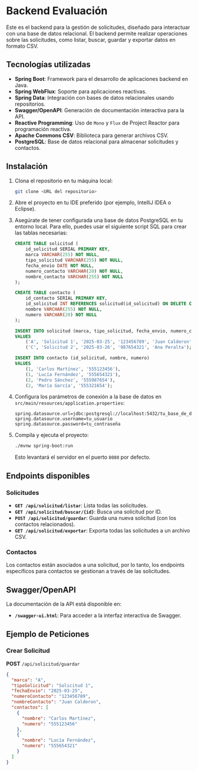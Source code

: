 # Backend Evaluación

Este es el backend para la gestión de solicitudes, diseñado para interactuar con una base de datos relacional. El backend permite realizar operaciones sobre las solicitudes, como listar, buscar, guardar y exportar datos en formato CSV.

## Tecnologías utilizadas

- **Spring Boot**: Framework para el desarrollo de aplicaciones backend en Java.
- **Spring WebFlux**: Soporte para aplicaciones reactivas.
- **Spring Data**: Integración con bases de datos relacionales usando repositorios.
- **Swagger/OpenAPI**: Generación de documentación interactiva para la API.
- **Reactive Programming**: Uso de `Mono` y `Flux` de Project Reactor para programación reactiva.
- **Apache Commons CSV**: Biblioteca para generar archivos CSV.
- **PostgreSQL**: Base de datos relacional para almacenar solicitudes y contactos.

## Instalación

1. Clona el repositorio en tu máquina local:

    ```bash
    git clone <URL del repositorio>
    ```

2. Abre el proyecto en tu IDE preferido (por ejemplo, IntelliJ IDEA o Eclipse).

3. Asegúrate de tener configurada una base de datos PostgreSQL en tu entorno local. Para ello, puedes usar el siguiente script SQL para crear las tablas necesarias:

    ```sql
    CREATE TABLE solicitud (
        id_solicitud SERIAL PRIMARY KEY,
        marca VARCHAR(255) NOT NULL,
        tipo_solicitud VARCHAR(255) NOT NULL,
        fecha_envio DATE NOT NULL,
        numero_contacto VARCHAR(20) NOT NULL,
        nombre_contacto VARCHAR(255) NOT NULL
    );

    CREATE TABLE contacto (
        id_contacto SERIAL PRIMARY KEY,
        id_solicitud INT REFERENCES solicitud(id_solicitud) ON DELETE CASCADE,
        nombre VARCHAR(255) NOT NULL,
        numero VARCHAR(20) NOT NULL
    );

    INSERT INTO solicitud (marca, tipo_solicitud, fecha_envio, numero_contacto, nombre_contacto)
    VALUES 
        ('A', 'Solicitud 1', '2025-03-25', '123456789', 'Juan Calderon'),
        ('C', 'Solicitud 2', '2025-03-26', '987654321', 'Ana Peralta');
    
    INSERT INTO contacto (id_solicitud, nombre, numero)
    VALUES 
        (1, 'Carlos Martínez', '555123456'),
        (1, 'Lucía Fernández', '555654321'),
        (2, 'Pedro Sánchez', '555987654'),
        (2, 'María García', '555321654');
    ```

4. Configura los parámetros de conexión a la base de datos en `src/main/resources/application.properties`:

    ```properties
    spring.datasource.url=jdbc:postgresql://localhost:5432/tu_base_de_datos
    spring.datasource.username=tu_usuario
    spring.datasource.password=tu_contraseña
    ```

5. Compila y ejecuta el proyecto:

    ```bash
    ./mvnw spring-boot:run
    ```

    Esto levantará el servidor en el puerto `8080` por defecto.

## Endpoints disponibles

### Solicitudes

- **`GET /api/solicitud/listar`**: Lista todas las solicitudes.
- **`GET /api/solicitud/buscar/{id}`**: Busca una solicitud por ID.
- **`POST /api/solicitud/guardar`**: Guarda una nueva solicitud (con los contactos relacionados).
- **`GET /api/solicitud/exportar`**: Exporta todas las solicitudes a un archivo CSV.

### Contactos

Los contactos están asociados a una solicitud, por lo tanto, los endpoints específicos para contactos se gestionan a través de las solicitudes.

## Swagger/OpenAPI

La documentación de la API está disponible en:

- **`/swagger-ui.html`**: Para acceder a la interfaz interactiva de Swagger.

## Ejemplo de Peticiones

### Crear Solicitud

**POST** `/api/solicitud/guardar`

```json
{
  "marca": "A",
  "tipoSolicitud": "Solicitud 1",
  "fechaEnvio": "2025-03-25",
  "numeroContacto": "123456789",
  "nombreContacto": "Juan Calderon",
  "contactos": [
    {
      "nombre": "Carlos Martínez",
      "numero": "555123456"
    },
    {
      "nombre": "Lucía Fernández",
      "numero": "555654321"
    }
  ]
}
